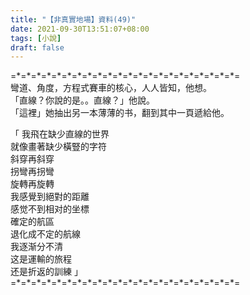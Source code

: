 ```yaml
---
title: "【非真實地場】資料(49)"
date: 2021-09-30T13:51:07+08:00
tags: [小說]
draft: false
---
```


=\*=\*=\*=\*=\*=\*=\*=\*=\*=\*=\*=\*=\*=\*=\*=\*=\*=\*=\*=\*=\*=\*=  
彎道、角度，方程式賽車的核心，人人皆知，他想。  
「直線？你說的是。。直線？」他說。  
「這裡」她抽出另一本薄薄的书，翻到其中一頁遞給他。   
 
「 我飛在缺少直線的世界  
   就像畫著缺少橫豎的字符  
   斜穿再斜穿  
   拐彎再拐彎  
   旋轉再旋轉   
   我感覺到絕對的距離  
   感觉不到相对的坐標     
   確定的航區    
   退化成不定的航線  
   我逐渐分不清  
   这是運輸的旅程  
   还是折返的訓練 」    
=\*=\*=\*=\*=\*=\*=\*=\*=\*=\*=\*=\*=\*=\*=\*=\*=\*=\*=\*=\*=\*=\*=  
